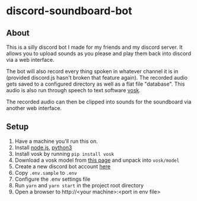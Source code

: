 # discord-soundboard-bot
## About
This is a silly discord bot I made for my friends and my discord server. It allows you to upload sounds as you please and play them back into discord via a web interface.

The bot will also record every thing spoken in whatever channel it is in (provided discord.js hasn't broken that feature again). The recorded audio gets saved to a configured directory as well as a flat file "database". This audio is also run through speech to text software [vosk](https://github.com/alphacep/vosk-api).

The recorded audio can then be clipped into sounds for the soundboard via another web interface.

## Setup
1. Have a machine you'll run this on.
2. Install [node.js](https://nodejs.org/), [python3](https://www.python.org/)
3. Install vosk by running `pip install vosk`
4. Download a vosk model from [this page](https://alphacephei.com/vosk/models.html) and unpack into `vosk/model`
5. Create a new discord bot account [here](https://discord.com/developers/applications)
6. Copy `.env.sample` to `.env`
7. Configure the .env settings file
8. Run `yarn` and `yarn start` in the project root directory
9. Open a browser to http://\<your machine>:\<port in env file>
